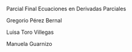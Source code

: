 Parcial Final Ecuaciones en Derivadas Parciales

Gregorio Pérez Bernal

Luisa Toro Villegas

Manuela Guarnizo
